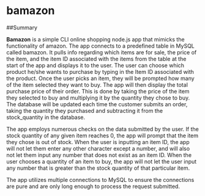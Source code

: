 # bamazon

##Summary

**Bamazon** is a simple CLI online shopping node.js app that mimicks the functionality of amazon. The app connects to a predefined table in MySQL called bamazon. It pulls info regarding which items are for sale, the price of the item, and the item ID associated with the items from the table at the start of the app and displays it to the user. The user can choose which product he/she wants to purchase by typing in the Item ID associated with the product. Once the user picks an item, they will be prompted how many of the item selected they want to buy. The app will then display the total purchase price of their order. This is done by taking the price of the item they selected to buy and multiplying it by the quantity they chose to buy. The database will be updated each time the customer submits an order, taking the quantity they purchased and subtracting it from the stock_quantity in the database. 

The app employs numerous checks on the data submitted by the user. If the stock quantity of any given item reaches 0, the app will prompt that the item they chose is out of stock. When the user is inputting an item ID, the app will not let them enter any other character except a number, and will also not let them input any number that does not exist as an item ID. When the user chooses a quantity of an item to buy, the app will not let the user input any number that is greater than the stock quantity of that particular item. 

The app utilizes multiple connections to MySQL to ensure the connections are pure and are only long enough to process the request submitted. 